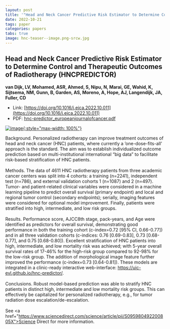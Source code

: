 ```yaml
---
layout: post
title: '"Head and Neck Cancer Predictive Risk Estimator to Determine Control and Therapeutic Outcomes of Radiotherapy (HNCPREDICTOR)"'
date: 2022-10-21
tags: paper
categories: papers
tabs: true
image: hnc-teaser--image.png-srcw.jpg
---
```


## Head and Neck Cancer Predictive Risk Estimator to Determine Control and Therapeutic Outcomes of Radiotherapy (HNCPREDICTOR)
**van Dijk, LV, Mohamed, ASR, Ahmed, S, Nipu, N, Marai, GE, Wahid, K, Sijtsema, NM, Gunn, B, Garden, AS, Moreno, A, Hope, AJ, Langendijk, JA, Fuller, CD**
- Link: [https://doi.org/10.1016/j.ejca.2022.10.011](https://doi.org/10.1016/j.ejca.2022.10.011)
- PDF: [hnc-predictor_europeanjournalofcancer.pdf](/documents/hnc-predictor_europeanjournalofcancer.pdf)


[![image](https://www.evl.uic.edu/output/originals/hnc-teaser--image.png-srcw.jpg){:style="max-width: 100%"}](https://www.evl.uic.edu/output/originals/hnc-teaser--image.png-srcw.jpg)

Background. Personalized radiotherapy can improve treatment outcomes of head and neck cancer (HNC) patients, where currently a &rsquo;one-dose-fits-all&rsquo; approach is the standard. The aim was to establish individualized outcome prediction based on multi-institutional international &ldquo;big data&rdquo; to facilitate risk-based stratification of HNC patients.<br><br>
Methods. The data of 4611 HNC radiotherapy patients from three academic cancer centers was split into 4 cohorts: a training (n=2241), independent test (n=786), and external validation cohorts 1 (n=1087) and 2 (n=497). Tumor- and patient-related clinical variables were considered in a machine learning pipeline to predict overall survival (primary endpoint) and local and regional tumor control (secondary endpoints); serially, imaging features were considered for optional model improvement. Finally, patients were stratified into high, intermediate, and low risk groups.<br><br>
Results. Performance score, AJCC8th stage, pack-years, and Age were identified as predictors for overall survival, demonstrating good performance in both the training cohort (c-index=0.72 [95% CI, 0.66-0.77]) and in all three validation cohorts (c-indices: 0.76 [0.69-0.83], 0.73 [0.68- 0.77], and 0.75 [0.68-0.80]). Excellent stratification of HNC patients into high, intermediate, and low mortality risk was achieved; with 5-year overall survival rates of 17-46% for the high-risk group compared to 92-98% for the low-risk group. The addition of morphological image feature further improved the performance (c-index=0.73 [0.64-0.81]). These models are integrated in a clinic-ready interactive web-interface: <a href="https://uic-evl.github.io/hnc-predictor/">https://uic-evl.github.io/hnc-predictor/</a>.<br><br>
Conclusions. Robust model-based prediction was able to stratify HNC patients in distinct high, intermediate and low mortality risk groups. This can effectively be capitalized for personalized radiotherapy, e.g., for tumor radiation dose escalation/de-escalation.<br><br>
See <a href+"https://www.sciencedirect.com/science/article/pii/S095980492200805X">Science Direct</a> for more information.